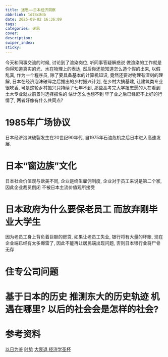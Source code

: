 ```yaml
---
title: 迷思——日本经济洞察
abbrlink: 1d74c8db
date: 2025-09-02 16:36:09
tags:
categories: 迷思
cover:
description:
swiper_index:
sticky:
---
```



今天和同事交流的时候, 讨论到了渲染岗位, 听同事答疑解惑说 做渲染的工作就是 你得知道真实的光、水在物理上的表达, 然后你还能知道怎么造个假的出来, 以假乱真, 作为一个程序员, 除了要具备基本的计算机知识, 竟然还要对物理有深刻的理解, 
日本在经济泡沫破碎之后推出的乡村振兴计划, 在乡村大搞基建, 让建筑类专业很吃香, 可是这轮乡村振兴只持续了七年不到, 那些高考完大学报志愿的人在看到土木专业就业前景时选择报名的 估计怎么也想不到 毕了业之后已经赶不上好的行情了, 两者好像有什么共同点? 

# 1985年广场协议



日本经济泡沫破裂发生在20世纪90年代, 自1975年石油危机之后日本进入高速发展.


# 日本“窗边族”文化

日本社会价值观与欧美不同, 企业是终生雇佣制度, 企业对于员工来说是第二个家, 因此企业裁员倒闭 不被日本主流价值观所接受

# 日本政府为什么要保老员工 而放弃刚毕业大学生

因为老员工身上背负着巨额的房贷, 如果让老员工失业, 银行将有大量的坏账, 现在企业端已经有太多爆雷了, 因此不能再让居民端出现问题, 否则日本银行业将尸骨无存


# 住专公司问题

# 基于日本的历史 推测东大的历史轨迹 机遇在哪里? 以后的社会会是怎样的社会?

# 参考资料

[以日为鉴](https://weread.qq.com/web/reader/77d32440813aba4e2g01644a)
[时势]()
[大衰退 经济学圣杯]()